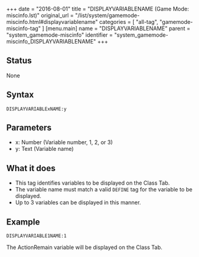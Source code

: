 +++
date = "2016-08-01"
title = "DISPLAYVARIABLENAME (Game Mode: miscinfo.lst)"
original_url = "/list/system/gamemode-miscinfo.html#displayvariablename"
categories = [ "all-tag", "gamemode-miscinfo-tag" ]
[menu.main]
    name = "DISPLAYVARIABLENAME"
    parent = "system_gamemode-miscinfo"
    identifier = "system_gamemode-miscinfo_DISPLAYVARIABLENAME"
+++

## Status

None

## Syntax

`DISPLAYVARIABLExNAME:y`

## Parameters

-   x: Number (Variable number, 1, 2, or 3)
-   y: Text (Variable name)



What it does
------------

-   This tag identifies variables to be displayed on the Class Tab.
-   The variable name must match a valid `DEFINE` tag for the variable
    to be displayed.
-   Up to 3 variables can be displayed in this manner.

Example
-------

`DISPLAYVARIABLE1NAME:1`

The ActionRemain variable will be displayed on the Class Tab.

